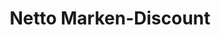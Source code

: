 ---
title: "Netto Marken-Discount"
url: /braunschweig/netto-marken-discount-madamenweg/
shop: Supermarkt
---